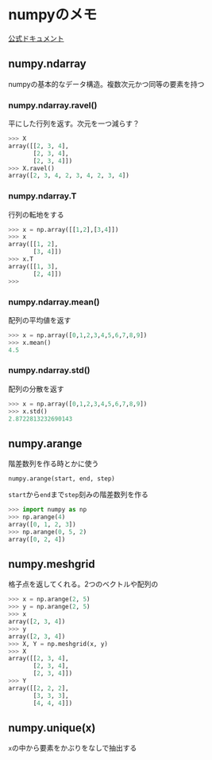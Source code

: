 # numpyのメモ

[公式ドキュメント](https://numpy.org/doc/1.19/#)

## numpy.ndarray

numpyの基本的なデータ構造。複数次元かつ同等の要素を持つ

### numpy.ndarray.ravel()

平にした行列を返す。次元を一つ減らす？

```a.py
>>> X
array([[2, 3, 4],
       [2, 3, 4],
       [2, 3, 4]])
>>> X.ravel()
array([2, 3, 4, 2, 3, 4, 2, 3, 4])
```

### numpy.ndarray.T

行列の転地をする

```a.py
>>> x = np.array([[1,2],[3,4]])
>>> x
array([[1, 2],
       [3, 4]])
>>> x.T
array([[1, 3],
       [2, 4]])
>>>
```

### numpy.ndarray.mean()

配列の平均値を返す

```a.py
>>> x = np.array([0,1,2,3,4,5,6,7,8,9])
>>> x.mean()
4.5
```

### numpy.ndarray.std()

配列の分散を返す

```a.py
>>> x = np.array([0,1,2,3,4,5,6,7,8,9])
>>> x.std()
2.8722813232690143
```


## numpy.arange

階差数列を作る時とかに使う

`numpy.arange(start, end, step)`

`start`から`end`まで`step`刻みの階差数列を作る

```a.py
>>> import numpy as np
>>> np.arange(4)
array([0, 1, 2, 3])
>>> np.arange(0, 5, 2)
array([0, 2, 4])
```
## numpy.meshgrid

格子点を返してくれる。2つのベクトルや配列の

```a.py
>>> x = np.arange(2, 5)
>>> y = np.arange(2, 5)
>>> x
array([2, 3, 4])
>>> y
array([2, 3, 4])
>>> X, Y = np.meshgrid(x, y)
>>> X
array([[2, 3, 4],
       [2, 3, 4],
       [2, 3, 4]])
>>> Y
array([[2, 2, 2],
       [3, 3, 3],
       [4, 4, 4]])
```


## numpy.unique(x)

`x`の中から要素をかぶりをなしで抽出する


